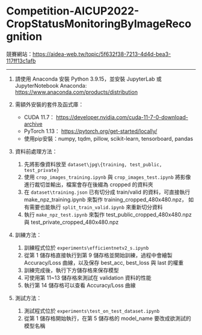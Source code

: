 # Competition-AICUP2022-CropStatusMonitoringByImageRecognition

競賽網站：https://aidea-web.tw/topic/5f632f38-7213-4d4d-bea3-117ff13c1afb

---

1. 請使用 Anaconda 安裝 Python 3.9.15，並安裝 JupyterLab 或 JupyterNotebook
	Anaconda: https://www.anaconda.com/products/distribution

2. 需額外安裝的套件及函式庫：
    - CUDA 11.7： https://developer.nvidia.com/cuda-11-7-0-download-archive
    - PyTorch 1.13： https://pytorch.org/get-started/locally/
    - 使用pip安裝：numpy, tqdm, pillow, scikit-learn, tensorboard, pandas

3. 資料前處理方法：
    1. 先將影像資料放至 `dataset\jpg\{training, test_public, test_private}`
    2. 使用 `crop_images_training.ipynb` 與 `crop_images_test.ipynb` 將影像進行裁切並輸出，檔案會存在後綴為 cropped 的資料夾
    3. 在 `dataset\training.json` 已有切分成 train/valid 的資料，可直接執行 make_npz_training.ipynb 來製作 training_cropped_480x480.npz，
       如有需要也能執行 `split_train_valid.ipynb` 來重新切分資料
    4. 執行 `make_npz_test.ipynb` 來製作 test_public_cropped_480x480.npz 與 test_private_cropped_480x480.npz

4. 訓練方法：
    1. 訓練程式位於 `experiments\efficientnetv2_s.ipynb`
    2. 從第 1 儲存格直接執行到第 9 儲存格並開始訓練，過程中會繪製 Accuracy/Loss 曲線，以及保存 best_acc, best_loss 與 last 的權重
    3. 訓練完成後，執行下方儲存格來保存模型
    4. 可使用第 11~13 儲存格來測試在 validation 資料的性能
    5. 執行第 14 儲存格可以查看 Accuracy/Loss 曲線

5. 測試方法：
    1. 測試程式位於 `experiments\test_on_test_dataset.ipynb`
    2. 從第 1 儲存格開始執行，在第 5 儲存格的 model_name 要改成欲測試的模型名稱